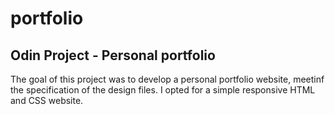 # portfolio
## Odin Project - Personal portfolio
The goal of this project was to develop a personal portfolio website, meetinf the specification of the design files.
I opted for a simple responsive HTML and CSS website. 

